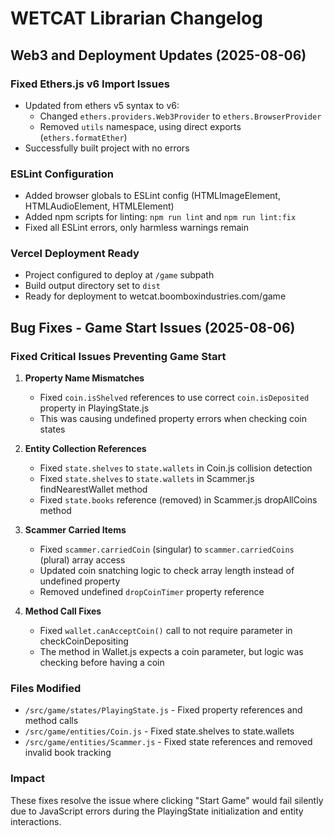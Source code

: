 # WETCAT Librarian Changelog

## Web3 and Deployment Updates (2025-08-06)

### Fixed Ethers.js v6 Import Issues
- Updated from ethers v5 syntax to v6:
  - Changed `ethers.providers.Web3Provider` to `ethers.BrowserProvider`
  - Removed `utils` namespace, using direct exports (`ethers.formatEther`)
- Successfully built project with no errors

### ESLint Configuration
- Added browser globals to ESLint config (HTMLImageElement, HTMLAudioElement, HTMLElement)
- Added npm scripts for linting: `npm run lint` and `npm run lint:fix`
- Fixed all ESLint errors, only harmless warnings remain

### Vercel Deployment Ready
- Project configured to deploy at `/game` subpath
- Build output directory set to `dist`
- Ready for deployment to wetcat.boomboxindustries.com/game

## Bug Fixes - Game Start Issues (2025-08-06)

### Fixed Critical Issues Preventing Game Start

1. **Property Name Mismatches**
   - Fixed `coin.isShelved` references to use correct `coin.isDeposited` property in PlayingState.js
   - This was causing undefined property errors when checking coin states

2. **Entity Collection References**
   - Fixed `state.shelves` to `state.wallets` in Coin.js collision detection
   - Fixed `state.shelves` to `state.wallets` in Scammer.js findNearestWallet method
   - Fixed `state.books` reference (removed) in Scammer.js dropAllCoins method

3. **Scammer Carried Items**
   - Fixed `scammer.carriedCoin` (singular) to `scammer.carriedCoins` (plural) array access
   - Updated coin snatching logic to check array length instead of undefined property
   - Removed undefined `dropCoinTimer` property reference

4. **Method Call Fixes**
   - Fixed `wallet.canAcceptCoin()` call to not require parameter in checkCoinDepositing
   - The method in Wallet.js expects a coin parameter, but logic was checking before having a coin

### Files Modified
- `/src/game/states/PlayingState.js` - Fixed property references and method calls
- `/src/game/entities/Coin.js` - Fixed state.shelves to state.wallets
- `/src/game/entities/Scammer.js` - Fixed state references and removed invalid book tracking

### Impact
These fixes resolve the issue where clicking "Start Game" would fail silently due to JavaScript errors during the PlayingState initialization and entity interactions.